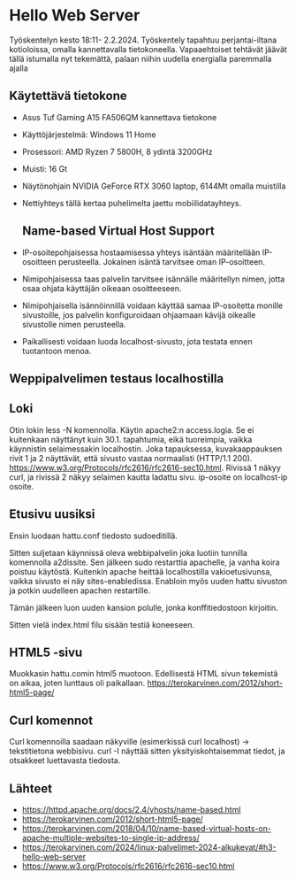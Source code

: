 # Hello Web Server
Työskentelyn kesto 18:11- 2.2.2024. Työskentely tapahtuu perjantai-iltana kotioloissa, omalla kannettavalla tietokoneella. Vapaaehtoiset tehtävät jäävät tällä istumalla nyt tekemättä, palaan niihin uudella energialla paremmalla ajalla

## Käytettävä tietokone
- Asus Tuf Gaming A15 FA506QM kannettava tietokone
- Käyttöjärjestelmä: Windows 11 Home
- Prosessori: AMD Ryzen 7 5800H, 8 ydintä 3200GHz
- Muisti: 16 Gt
- Näytönohjain NVIDIA GeForce RTX 3060 laptop, 6144Mt omalla muistilla
- Nettiyhteys tällä kertaa puhelimelta jaettu mobiilidatayhteys.

  ## Name-based Virtual Host Support
- IP-osoitepohjaisessa hostaamisessa yhteys isäntään määritellään IP-osoitteen perusteella. Jokainen isäntä tarvitsee oman IP-osoitteen.
- Nimipohjaisessa taas palvelin tarvitsee isännälle määritellyn nimen, jotta osaa ohjata käyttäjän oikeaan osoitteeseen.
- Nimipohjaisella isännöinnillä voidaan käyttää samaa IP-osoitetta monille sivustoille, jos palvelin konfiguroidaan ohjaamaan kävijä oikealle sivustolle nimen perusteella.

- Paikallisesti voidaan luoda localhost-sivusto, jota testata ennen tuotantoon menoa.

## Weppipalvelimen testaus localhostilla


## Loki
Otin lokin less -N komennolla. Käytin apache2:n access.logia. Se ei kuitenkaan näyttänyt kuin 30.1. tapahtumia, eikä tuoreimpia, vaikka käynnistin selaimessakin localhostin. Joka tapauksessa, kuvakaappauksen rivit 1 ja 2 näyttävät, että sivusto vastaa normaalisti (HTTP/1.1 200). https://www.w3.org/Protocols/rfc2616/rfc2616-sec10.html. Rivissä 1 näkyy curl, ja rivissä 2 näkyy selaimen kautta ladattu sivu. ip-osoite on localhost-ip osoite.



## Etusivu uusiksi
Ensin luodaan hattu.conf tiedosto sudoeditillä.

Sitten suljetaan käynnissä oleva webbipalvelin joka luotiin tunnilla komennolla a2dissite. Sen jälkeen sudo restarttia apachelle, ja vanha koira poistuu käytöstä. Kuitenkin apache heittää localhostilla vakioetusivunsa, vaikka sivusto ei näy sites-enabledissa. Enabloin myös uuden hattu sivuston ja potkin uudelleen apachen restartille.

Tämän jälkeen luon uuden kansion polulle, jonka konffitiedostoon kirjoitin.

Sitten vielä index.html filu sisään testiä koneeseen.


## HTML5 -sivu
Muokkasin hattu.comin html5 muotoon. Edellisestä HTML sivun tekemistä on aikaa, joten lunttaus oli paikallaan. https://terokarvinen.com/2012/short-html5-page/


## Curl komennot
Curl komennoilla saadaan näkyville (esimerkissä curl localhost) -> tekstitietona webbisivu. curl -I näyttää sitten yksityiskohtaisemmat tiedot, ja otsakkeet luettavasta tiedosta.



## Lähteet
- https://httpd.apache.org/docs/2.4/vhosts/name-based.html
- https://terokarvinen.com/2012/short-html5-page/
- https://terokarvinen.com/2018/04/10/name-based-virtual-hosts-on-apache-multiple-websites-to-single-ip-address/
- https://terokarvinen.com/2024/linux-palvelimet-2024-alkukevat/#h3-hello-web-server
- https://www.w3.org/Protocols/rfc2616/rfc2616-sec10.html
